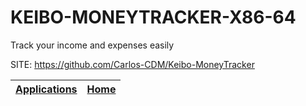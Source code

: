 # KEIBO-MONEYTRACKER-X86-64
 
 Track your income and expenses easily
 
 SITE: https://github.com/Carlos-CDM/Keibo-MoneyTracker

 | [Applications](https://portable-linux-apps.github.io/apps.html) | [Home](https://portable-linux-apps.github.io)
 | --- | --- |
